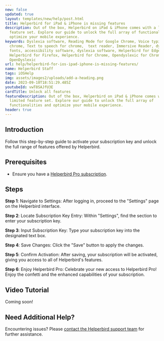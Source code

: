 ```yaml
---
new: false
updated: true
layout: templates/new/help/post.html
title: Helperbird for iPad & iPhone is missing features
description: Out of the box, Helperbird on iPad & iPhone comes with a limited
  feature set. Explore our guide to unlock the full array of functionalities and
  optimize your mobile experience.
keywords: Dyslexia software, Reading Mode for Google Chrome, Voice typing for
  chrome, Text to speech for chrome,  text reader, Immersive Reader, dyslexia
  fonts, accessibility software, dyslexia software, Helperbird for Edge,
  Helperbird for Firefox, Helperbird for Chrome, Opendyslexic for Chrome,
  OpenDyslexic
url: help/helperbird-for-ios-ipad-iphone-is-missing-features/
name: Helperbird Staff
tags: iOSHelp
img: assets/images2/uploads/add-a-heading.png
date: 2023-09-10T18:51:29.485Z
youtubeId: vwT8SAJfU3E
cardTitle: Unlock all features
featureDescription: Out of the box, Helperbird on iPad & iPhone comes with a
  limited feature set. Explore our guide to unlock the full array of
  functionalities and optimize your mobile experience.
header: true
---
```


## Introduction

Follow this step-by-step guide to activate your subscription key and unlock the full range of features offered by Helperbird.

## Prerequisites

- Ensure you have a [Helperbird Pro subscription](/help/how-to-login-to-helperbird// 'Helperbird login link').

## Steps

**Step 1**: Navigate to Settings: After logging in, proceed to the "Settings" page on the Helperbird interface.

**Step 2**: Locate Subscription Key Entry: Within "Settings", find the section to enter your subscription key.

**Step 3**: Input Subscription Key: Type your subscription key into the designated text box.

**Step 4**: Save Changes: Click the "Save" button to apply the changes.

**Step 5**: Confirm Activation: After saving, your subscription will be activated, giving you access to all of Helperbird's features.

**Step 6**: Enjoy Helperbird Pro: Celebrate your new access to Helperbird Pro! Enjoy the confetti and the enhanced capabilities of your subscription.

## Video Tutorial
Coming soon!

## Need Additional Help?
Encountering issues? Please [contact the Helperbird support team](/support) for further assistance.